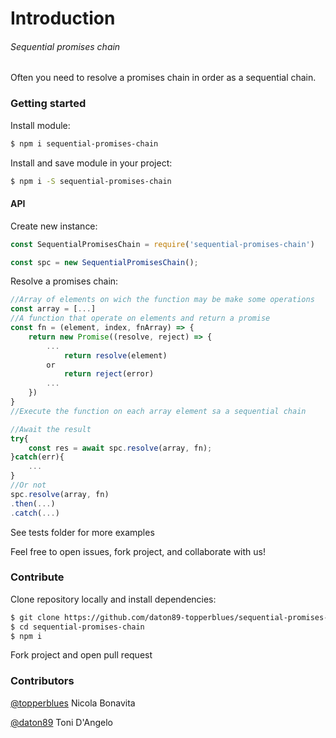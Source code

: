 # Introduction
###### Sequential promises chain
Often you need to resolve a promises chain in order as a sequential chain.

### Getting started
Install module: 
```sh
$ npm i sequential-promises-chain
```

Install and save module in your project: 
```sh
$ npm i -S sequential-promises-chain
```

#### API
Create new instance:
```js
const SequentialPromisesChain = require('sequential-promises-chain')

const spc = new SequentialPromisesChain();
```
Resolve a promises chain:
```js
//Array of elements on wich the function may be make some operations
const array = [...]
//A function that operate on elements and return a promise
const fn = (element, index, fnArray) => {
    return new Promise((resolve, reject) => {
        ...
            return resolve(element)
        or
            return reject(error)
        ...
    })
}
//Execute the function on each array element sa a sequential chain

//Await the result
try{
    const res = await spc.resolve(array, fn);
}catch(err){
    ...
}
//Or not
spc.resolve(array, fn)
.then(...)
.catch(...)
```

See tests folder for more examples

Feel free to open issues, fork project, and collaborate with us!

### Contribute

Clone repository locally and install dependencies:
```sh
$ git clone https://github.com/daton89-topperblues/sequential-promises-chain
$ cd sequential-promises-chain
$ npm i
```

Fork project and open pull request 

### Contributors 
[@topperblues](https://github.com/topperblues) Nicola Bonavita

[@daton89](https://github.com/daton89) Toni D'Angelo
